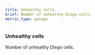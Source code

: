 ```yaml
---
title: Unhealthy cells
brief: Number of unhealthy Diego cells
metric_type: gauage
---
```


### Unhealthy cells

Number of unhealthy Diego cells.
